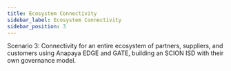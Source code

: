 ```yaml
---
title: Ecosystem Connectivity
sidebar_label: Ecosystem Connectivity
sidebar_position: 3
---
```


Scenario 3: Connectivity for an entire ecosystem of partners, suppliers, and customers using Anapaya EDGE and GATE, building an SCION ISD with their own governance model.
